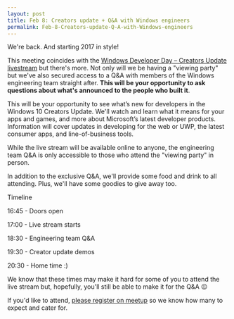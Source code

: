 ```yaml
---
layout: post
title: Feb 8: Creators update + Q&A with Windows engineers
permalink: Feb-8-Creators-update-Q-A-with-Windows-engineers
---
```


We're back. And starting 2017 in style!

This meeting coincides with the [Windows Developer Day – Creators Update livestream](https://blogs.windows.com/buildingapps/2017/01/11/join-us-feb-8th-windows-developer-day-creators-update-livestream/) but there's more. Not only will we be having a "viewing party" but we've also secured access to a Q&A with members of the Windows engineering team straight after. **This will be your opportunity to ask questions about what's announced to the people who built it**.

This will be your opportunity to see what’s new for developers in the Windows 10 Creators Update. We'll watch and learn what it means for your apps and games, and more about Microsoft’s latest developer products. Information will cover updates in developing for the web or UWP, the latest consumer apps, and line-of-business tools.

While the live stream will be available online to anyone, the engineering team Q&A is only accessible to those who attend the "viewing party" in person.

In addition to the exclusive Q&A, we'll provide some food and drink to all attending. Plus, we'll have some goodies to give away too.

Timeline

16:45 - Doors open

17:00 - Live stream starts

18:30 - Engineering team Q&A

19:30 - Creator update demos

20:30 - Home time :)

We know that these times may make it hard for some of you to attend the live stream but, hopefully, you'll still be able to make it for the Q&A 😉

If you'd like to attend, [please register on meetup](https://www.meetup.com/wpuguk/events/236970569/) so we know how many to expect and cater for.
